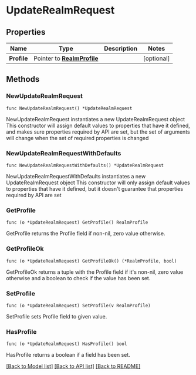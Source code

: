 # UpdateRealmRequest

## Properties

Name | Type | Description | Notes
------------ | ------------- | ------------- | -------------
**Profile** | Pointer to [**RealmProfile**](RealmProfile.md) |  | [optional] 

## Methods

### NewUpdateRealmRequest

`func NewUpdateRealmRequest() *UpdateRealmRequest`

NewUpdateRealmRequest instantiates a new UpdateRealmRequest object
This constructor will assign default values to properties that have it defined,
and makes sure properties required by API are set, but the set of arguments
will change when the set of required properties is changed

### NewUpdateRealmRequestWithDefaults

`func NewUpdateRealmRequestWithDefaults() *UpdateRealmRequest`

NewUpdateRealmRequestWithDefaults instantiates a new UpdateRealmRequest object
This constructor will only assign default values to properties that have it defined,
but it doesn't guarantee that properties required by API are set

### GetProfile

`func (o *UpdateRealmRequest) GetProfile() RealmProfile`

GetProfile returns the Profile field if non-nil, zero value otherwise.

### GetProfileOk

`func (o *UpdateRealmRequest) GetProfileOk() (*RealmProfile, bool)`

GetProfileOk returns a tuple with the Profile field if it's non-nil, zero value otherwise
and a boolean to check if the value has been set.

### SetProfile

`func (o *UpdateRealmRequest) SetProfile(v RealmProfile)`

SetProfile sets Profile field to given value.

### HasProfile

`func (o *UpdateRealmRequest) HasProfile() bool`

HasProfile returns a boolean if a field has been set.


[[Back to Model list]](../README.md#documentation-for-models) [[Back to API list]](../README.md#documentation-for-api-endpoints) [[Back to README]](../README.md)


